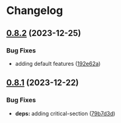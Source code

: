 # Changelog

## [0.8.2](https://github.com/xmc-rs/xmc4700/compare/v0.8.1...v0.8.2) (2023-12-25)


### Bug Fixes

* adding default features ([192e62a](https://github.com/xmc-rs/xmc4700/commit/192e62ace42a77992baa3f382623f2f8a2b532d8))

## [0.8.1](https://github.com/xmc-rs/xmc4700/compare/v0.8.0...v0.8.1) (2023-12-22)


### Bug Fixes

* **deps:** adding critical-section ([79b7d3d](https://github.com/xmc-rs/xmc4700/commit/79b7d3d0a0c9f201993f3d80d6e5df70cd90d2ed))
